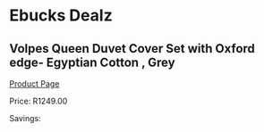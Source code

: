 
# Ebucks Dealz
## Volpes Queen Duvet Cover Set with Oxford edge- Egyptian Cotton , Grey
[Product Page](https://www.ebucks.com/web/shop/productSelected.do?prodId=1067627491&catId=704984344)

Price: R1249.00

Savings: 


	